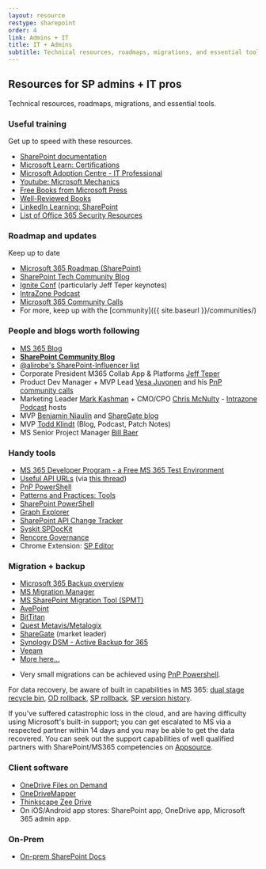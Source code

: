 ```yaml
---
layout: resource
restype: sharepoint
order: 4
link: Admins + IT 
title: IT + Admins
subtitle: Technical resources, roadmaps, migrations, and essential tools
---
```


## Resources for SP admins + IT pros

Technical resources, roadmaps, migrations, and essential tools.

### Useful training

Get up to speed with these resources.

* [SharePoint documentation](https://learn.microsoft.com/sharepoint/)
* [Microsoft Learn: Certifications](https://learn.microsoft.com/certifications/browse/?resource_type=certification)
* [Microsoft Adoption Centre - IT Professional](https://adoption.microsoft.com/en-us/roles/it-professional/)
* [Youtube: Microsoft Mechanics](https://www.youtube.com/channel/UCJ9905MRHxwLZ2jeNQGIWxA)
* [Free Books from Microsoft Press](https://blogs.msdn.microsoft.com/mssmallbiz/category/ebooks/)
* [Well-Reviewed Books](https://www.amazon.com/s/ref=nb_sb_ss_c_2_25?url=search-alias%3Dstripbooks&field-keywords=sharepoint+administration&sprefix=sharepoint+administration%2Caps%2C910)
* [LinkedIn Learning: SharePoint](https://www.linkedin.com/learning/search?keywords=sharepoint)
* [List of Office 365 Security Resources](https://practical365.com/office-365-security-resources/)

### Roadmap and updates

Keep up to date

* [Microsoft 365 Roadmap (SharePoint)](https://www.microsoft.com/microsoft-365/roadmap?filters=SharePoint)
* [SharePoint Tech Community Blog](https://techcommunity.microsoft.com/t5/microsoft-sharepoint-blog/bg-p/SPBlog)
* [Ignite Conf](https://www.microsoft.com/en-us/ignite) (particularly Jeff Teper keynotes)
* [IntraZone Podcast](https://intrazone.libsyn.com/)
* [Microsoft 365 Community Calls](https://www.youtube.com/channel/UC_mKdhw-V6CeCM7gTo_Iy7w/videos)
* For more, keep up with the [community]({{ site.baseurl }}/communities/)

### People and blogs worth following

* [MS 365 Blog](https://www.microsoft.com/en-us/microsoft-365/blog/)
* **[SharePoint Community Blog](https://techcommunity.microsoft.com/t5/Microsoft-SharePoint-Blog/bg-p/SPBlog)**
* [@alirobe's SharePoint-Influencer list](https://twitter.com/alirobe/lists/sharepoint-influencers)
* Corporate President M365 Collab App & Platforms [Jeff Teper](https://twitter.com/jeffteper)
* Product Dev Manager + MVP Lead [Vesa Juvonen](https://twitter.com/vesajuvonen) and his [PnP community calls](https://www.youtube.com/channel/UC_mKdhw-V6CeCM7gTo_Iy7w/videos)
* Marketing Leader [Mark Kashman](https://twitter.com/mkashman) + CMO/CPO [Chris McNulty](https://twitter.com/cmcnulty2000) - [Intrazone Podcast](https://intrazone.libsyn.com/) hosts
* MVP  [Benjamin Niaulin](https://bniaulin.wordpress.com/) and [ShareGate blog](https://en.share-gate.com/blog)
* MVP  [Todd Klindt](http://www.toddklindt.com) (Blog, Podcast, Patch Notes)
* MS Senior Project Manager [Bill Baer](https://wbaer.net/)

### Handy tools

* [MS 365 Developer Program - a Free MS 365 Test Environment](https://developer.microsoft.com/en-us/microsoft-365/dev-program)
* [Useful API URLs](https://docs.google.com/spreadsheets/d/1vKO9jOaTM4poMOPEogfnH35ky2pRuE8V/edit#gid=667984383) (via [this thread](https://old.reddit.com/r/sharepoint/comments/ubi4cm/sharepoint_admin_useful_urls_sharepoint_rest_api/))
* [PnP PowerShell](https://pnp.github.io/powershell/)
* [Patterns and Practices: Tools](https://github.com/OfficeDev/PnP-Tools)
* [SharePoint PowerShell](https://learn.microsoft.com/powershell/sharepoint/?view=sharepoint-ps)
* [Graph Explorer](https://developer.microsoft.com/en-us/graph/graph-explorer)
* [SharePoint API Change Tracker](https://s-kainet.github.io/sp-rest-explorer/#/api-diff)
* [Syskit SPDocKit](http://www.syskit.com/products/spdockit)
* [Rencore Governance](https://rencore.com/)
* Chrome Extension: [SP Editor](https://chrome.google.com/webstore/detail/sp-editor/ecblfcmjnbbgaojblcpmjoamegpbodhd?hl=en)

### Migration + backup

* [Microsoft 365 Backup overview](//learn.microsoft.com/microsoft-365/backup/)
* [MS Migration Manager](///learn.microsoft.com/sharepointmigration/mm-get-started)
* [MS SharePoint Migration Tool (SPMT)](///learn.microsoft.com/sharepointmigration/introducing-the-sharepoint-migration-tool)
* [AvePoint](//www.avepoint.com/)
* [BitTitan](//www.bittitan.com/)
* [Quest Metavis/Metalogix](//www.quest.com/metalogix/)
* [ShareGate](//sharegate.com/) (market leader)
* [Synology DSM - Active Backup for 365](https://www.synology.com/en-au/dsm/feature/active_backup_office365)
* [Veeam](https://www.veeam.com/backup-microsoft-office-365.html)
* [More here...](https://expertinsights.com/insights/the-top-backup-and-recovery-solutions-for-microsoft-office-365/)
- Very small migrations can be achieved using [PnP Powershell](https://pnp.github.io/powershell/cmdlets/Copy-PnPFile.html).

For data recovery, be aware of built in capabilities in MS 365: [dual stage recycle bin](https://support.microsoft.com/en-us/office/restore-deleted-items-from-the-site-collection-recycle-bin-5fa924ee-16d7-487b-9a0a-021b9062d14b), [OD rollback](https://support.microsoft.com/en-us/office/restore-your-onedrive-fa231298-759d-41cf-bcd0-25ac53eb8a15), [SP rollback](https://steveknutson.blog/2021/07/20/sharepoint-online-ransomware-recovery/), [SP version history](https://support.microsoft.com/en-us/office/restore-a-previous-version-of-an-item-or-file-in-sharepoint-f66dbda0-81f4-4d1e-b08c-793265c58934).

If you've suffered catastrophic loss in the cloud, and are having difficulty using Microsoft's built-in support; you can get escalated to MS via a respected partner within 14 days and you may be able to get the data recovered. You can seek out the support capabilities of well qualified partners with SharePoint/MS365 competencies on [Appsource](https://appsource.microsoft.com/).

### Client software

* [OneDrive Files on Demand](https://support.microsoft.com/office/learn-about-onedrive-files-on-demand-0e6860d3-d9f3-4971-b321-7092438fb38e)
* [OneDriveMapper](https://www.lieben.nu/liebensraum/onedrivemapper/)
* [Thinkscape Zee Drive](https://www.thinkscape.com/zee/)
* On iOS/Android app stores: SharePoint app, OneDrive app, Microsoft 365 admin app.

### On-Prem

* [On-prem SharePoint Docs](../on-premises)